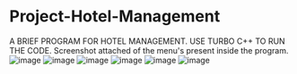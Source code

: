 # Project-Hotel-Management
A BRIEF PROGRAM FOR HOTEL MANAGEMENT. USE TURBO C++ TO RUN THE CODE.
Screenshot attached of the menu's present inside the program.
![image](https://user-images.githubusercontent.com/95688626/145702508-e975bb88-4ab0-45cb-99e9-9bcb99886a96.png)
![image](https://user-images.githubusercontent.com/95688626/145702513-4ef4b06d-344b-45b2-ad75-b510b554b9bb.png)
![image](https://user-images.githubusercontent.com/95688626/145702516-70444b63-3315-44ae-acf9-03fd4c322a84.png)
![image](https://user-images.githubusercontent.com/95688626/145702523-5e480e2a-3332-47d5-828c-757405c31731.png)
![image](https://user-images.githubusercontent.com/95688626/145702528-365c829d-fed0-4700-99a7-94b529097b09.png)
![image](https://user-images.githubusercontent.com/95688626/145702533-b54f3dd0-9f80-4fa5-bfa6-81ffd081d32a.png)
